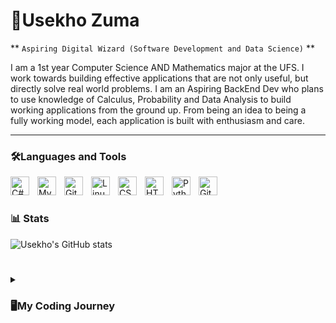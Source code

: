 # 🔭Usekho Zuma

** `Aspiring Digital Wizard (Software Development and Data Science)` **

I am a 1st year Computer Science AND Mathematics major at the UFS. I work towards building effective applications that are not only useful, but directly solve real world problems. I am an Aspiring BackEnd Dev who plans to use knowledge of Calculus, Probability and Data Analysis to build working applications from the ground up. From being an idea to being a fully working model, each application is built with enthusiasm and care.

<hr>

### 🛠️Languages and Tools

<img align="left" alt="C#" width="30px" style="padding-right:10px;" src="https://cdn.jsdelivr.net/gh/devicons/devicon/icons/csharp/csharp-original.svg" />
<img align="left" alt="MySQL" width="30px" style="padding-right:10px;" src="https://cdn.jsdelivr.net/gh/devicons/devicon/icons/mysql/mysql-original.svg" />
<img align="left" alt="Git" width="30px" style="padding-right:10px;" src="https://cdn.jsdelivr.net/gh/devicons/devicon/icons/git/git-original.svg" />
<img align="left" alt="Linux" width="30px" style="padding-right:10px;" src="https://cdn.jsdelivr.net/gh/devicons/devicon/icons/linux/linux-original.svg" />
<img align="left" alt="CSS3" width="30px" style="padding-right:10px;" src="https://cdn.jsdelivr.net/gh/devicons/devicon/icons/css3/css3-plain.svg" />
<img align="left" alt="HTML5" width="30px" style="padding-right:10px;" src="https://cdn.jsdelivr.net/gh/devicons/devicon/icons/html5/html5-plain.svg" />
<img align="left" alt="Python" width="30px" style="padding-right:10px;" src="https://cdn.jsdelivr.net/gh/devicons/devicon/icons/python/python-original.svg" />
<img align="left" alt="GitHub" width="30px" style="padding-right:10px;" src="https://cdn.jsdelivr.net/gh/devicons/devicon/icons/github/github-original.svg" />
<br />


#

<h3>📊 Stats</h3>

<p>
  <img src="https://github-readme-stats.vercel.app/api?username=usekhozuma&show_icons=true&theme=outrun" 
       alt="Usekho's GitHub stats" />
</p>


#

<details>
  <summary> <h3>🖥️My Coding Journey</h3> </summary>
  <p>
I  first fell in love with the idea of studying Computer Science during my sophomore year of high school. Although I only started coding in my gap year after Matric, that’s when I picked up the basics of Python and discovered how much I enjoyed problem-solving through code.

In 2025, I began my Computer Science studies, where I expanded my skills into C#, HTML, and JavaScript. With every project and concept, my passion for coding grew stronger, and I started seeing how each language opens up new ways of building and creating.

My journey is still ongoing, with SQL being the next milestone as I continue exploring the world of software development and beyond.
  </p>
</details>


